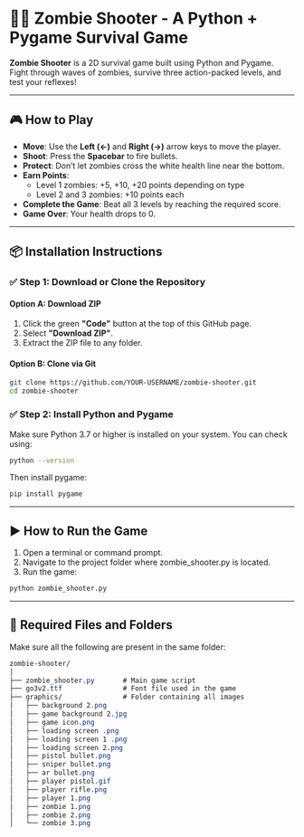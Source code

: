 # 🧟‍♂️ Zombie Shooter - A Python + Pygame Survival Game

**Zombie Shooter** is a 2D survival game built using Python and Pygame. Fight through waves of zombies, survive three action-packed levels, and test your reflexes!

---

## 🎮 How to Play

- **Move**: Use the **Left (←)** and **Right (→)** arrow keys to move the player.
- **Shoot**: Press the **Spacebar** to fire bullets.
- **Protect**: Don’t let zombies cross the white health line near the bottom.
- **Earn Points**:
  - Level 1 zombies: +5, +10, +20 points depending on type
  - Level 2 and 3 zombies: +10 points each
- **Complete the Game**: Beat all 3 levels by reaching the required score.
- **Game Over**: Your health drops to 0.

---

## 📦 Installation Instructions

### ✅ Step 1: Download or Clone the Repository

#### Option A: Download ZIP

1. Click the green **"Code"** button at the top of this GitHub page.
2. Select **"Download ZIP"**.
3. Extract the ZIP file to any folder.

#### Option B: Clone via Git

```bash
git clone https://github.com/YOUR-USERNAME/zombie-shooter.git
cd zombie-shooter
```
### ✅ Step 2: Install Python and Pygame

Make sure Python 3.7 or higher is installed on your system.
You can check using:
```bash
python --version
```
Then install pygame:
```bash
pip install pygame
```
---
## ▶️ How to Run the Game
1. Open a terminal or command prompt.
2. Navigate to the project folder where zombie_shooter.py is located.
3. Run the game:
```bash
python zombie_shooter.py
```
---
## 📁 Required Files and Folders
Make sure all the following are present in the same folder:
```css
zombie-shooter/
│
├── zombie_shooter.py       # Main game script
├── go3v2.ttf               # Font file used in the game
├── graphics/               # Folder containing all images
│   ├── background 2.png
│   ├── game background 2.jpg
│   ├── game icon.png
│   ├── loading screen .png
│   ├── loading screen 1 .png
│   ├── loading screen 2.png
│   ├── pistol bullet.png
│   ├── sniper bullet.png
│   ├── ar bullet.png
│   ├── player pistol.gif
│   ├── player rifle.png
│   ├── player 1.png
│   ├── zombie 1.png
│   ├── zombie 2.png
│   └── zombie 3.png

```
